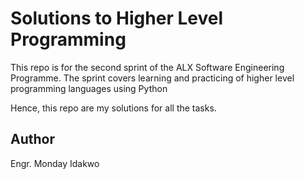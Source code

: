 # Solutions to Higher Level Programming
This repo is for the second sprint of the ALX Software Engineering Programme.
The sprint covers learning and practicing  of higher level programming languages using Python

Hence, this repo are my solutions for all the tasks.

## Author
Engr. Monday Idakwo